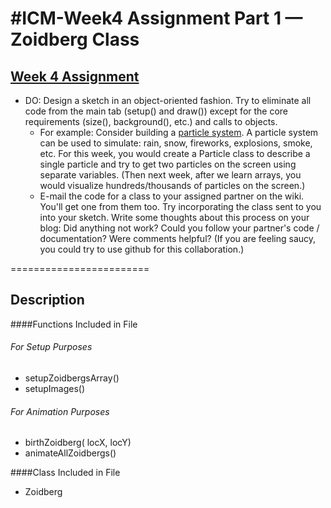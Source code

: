 #ICM-Week4 Assignment Part 1 — Zoidberg Class
========================

## [Week 4 Assignment](https://github.com/ITPNYU/ICM-2014/wiki/Homework-Shiffman-Tuesday#week-4)

- DO: Design a sketch in an object-oriented fashion.  Try to eliminate all code from the main tab (setup() and draw()) except for the core requirements (size(), background(), etc.) and calls to objects.
    - For example: Consider building a [particle system](http://en.wikipedia.org/wiki/Particle_system).  A particle system can be used to simulate: rain, snow, fireworks, explosions, smoke, etc.  For this week, you would create a Particle class to describe a single particle and try to get two particles on the screen using separate variables. (Then next week, after we learn arrays, you would visualize hundreds/thousands of particles on the screen.)
    - E-mail the code for a class to your assigned partner on the wiki.  You'll get one from them too.  Try incorporating the class sent to you into your sketch.   Write some thoughts about this process on your blog: Did anything not work?  Could you follow your partner's code / documentation?  Were comments helpful?  (If you are feeling saucy, you could try to use github for this collaboration.)


========================
## Description

####Functions Included in File
###### For Setup Purposes
- setupZoidbergsArray()
- setupImages()

###### For Animation Purposes
- birthZoidberg( locX, locY)
- animateAllZoidbergs()

####Class Included in File
- Zoidberg

